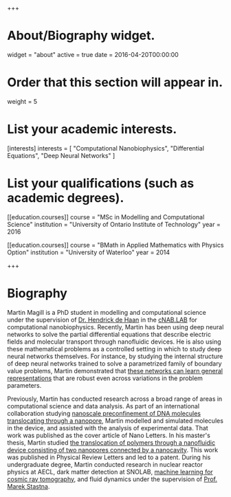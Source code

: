 +++
# About/Biography widget.
widget = "about"
active = true
date = 2016-04-20T00:00:00

# Order that this section will appear in.
weight = 5

# List your academic interests.
[interests]
  interests = [
    "Computational Nanobiophysics",
    "Differential Equations",
    "Deep Neural Networks"
  ]

# List your qualifications (such as academic degrees).
[[education.courses]]
  course = "MSc in Modelling and Computational Science"
  institution = "University of Ontario Institute of Technology"
  year = 2016

[[education.courses]]
  course = "BMath in Applied Mathematics with Physics Option"
  institution = "University of Waterloo"
  year = 2014
 
+++

# Biography

Martin Magill is a PhD student in modelling and computational science under the supervision of [Dr. Hendrick de Haan](https://faculty.uoit.ca/dehaan/cNAB.LAB/member.php?varname=mem_hdh) in the [cNAB.LAB](https://faculty.uoit.ca/dehaan/cNAB.LAB/about.shtml) for computational nanobiophysics.
Recently, Martin has been using deep neural networks to solve the partial differential equations that describe electric fields and molecular transport through nanofluidic devices.
He is also using these mathematical problems as a controlled setting in which to study deep neural networks themselves.
For instance, by studying the internal structure of deep neural networks trained to solve a parametrized family of boundary value problems, Martin demonstrated that [these networks can learn general representations](https://arxiv.org/abs/1807.00042) that are robust even across variations in the problem parameters.

Previously, Martin has conducted research across a broad range of areas in computational science and data analysis.
As part of an international collaboration studying [nanoscale preconfinement of DNA molecules translocating through a nanopore](https://pubs.acs.org/doi/abs/10.1021/acs.nanolett.7b03987), Martin modelled and simulated molecules in the device, and assisted with the analysis of experimental data.
That work was published as the cover article of Nano Letters.
In his master's thesis, Martin studied [the translocation of polymers through a nanofluidic device consisting of two nanopores connected by a nanocavity](https://journals.aps.org/prl/abstract/10.1103/PhysRevLett.117.247802).
This work was published in Physical Review Letters and led to a patent.
During his undergraduate degree, Martin conducted research in nuclear reactor physics at AECL, dark matter detection at SNOLAB, [machine learning for cosmic ray tomography](https://ieeexplore.ieee.org/abstract/document/6551067/), and fluid dynamics under the supervision of [Prof. Marek Stastna](https://www.math.uwaterloo.ca/~mmstastn/Marek%27s%20home/Welcome.html).

